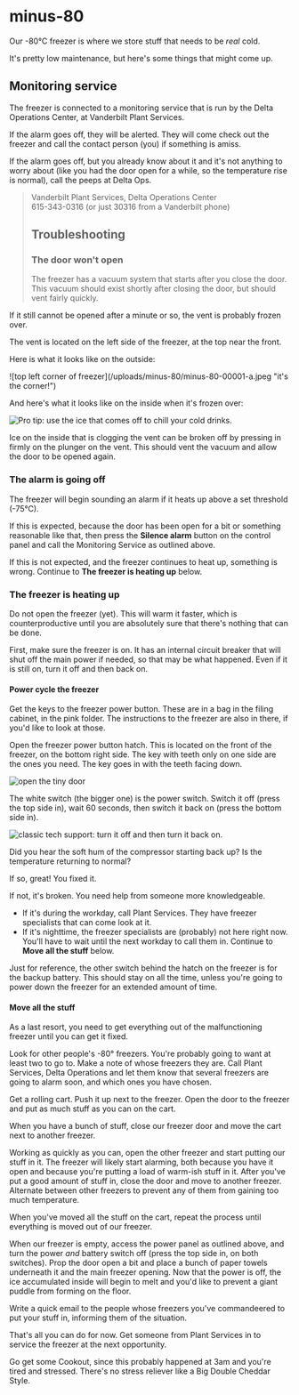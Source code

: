 # minus-80

Our -80°C freezer is where we store stuff that needs to be _real_ cold.

It's pretty low maintenance, but here's some things that might come up.

## Monitoring service

The freezer is connected to a monitoring service that is run by the Delta Operations Center, at Vanderbilt Plant Services.

If the alarm goes off, they will be alerted. They will come check out the freezer and call the contact person \(you\) if something is amiss.

If the alarm goes off, but you already know about it and it's not anything to worry about \(like you had the door open for a while, so the temperature rise is normal\), call the peeps at Delta Ops.

> Vanderbilt Plant Services, Delta Operations Center  
> 615-343-0316 \(or just 30316 from a Vanderbilt phone\)
>
> ## Troubleshooting
>
> ### The door won't open
>
> The freezer has a vacuum system that starts after you close the door. This vacuum should exist shortly after closing the door, but should vent fairly quickly.

If it still cannot be opened after a minute or so, the vent is probably frozen over.

The vent is located on the left side of the freezer, at the top near the front.

Here is what it looks like on the outside:

!\[top left corner of freezer\]\(/uploads/minus-80/minus-80-00001-a.jpeg "it's the corner!"\)

And here's what it looks like on the inside when it's frozen over:

![Pro tip: use the ice that comes off to chill your cold drinks.](.gitbook/assets/minus-80-00002.jpg)

Ice on the inside that is clogging the vent can be broken off by pressing in firmly on the plunger on the vent. This should vent the vacuum and allow the door to be opened again.

### The alarm is going off

The freezer will begin sounding an alarm if it heats up above a set threshold \(-75°C\).

If this is expected, because the door has been open for a bit or something reasonable like that, then press the **Silence alarm** button on the control panel and call the Monitoring Service as outlined above.

If this is not expected, and the freezer continues to heat up, something is wrong. Continue to **The freezer is heating up** below.

### The freezer is heating up

Do not open the freezer \(yet\). This will warm it faster, which is counterproductive until you are absolutely sure that there's nothing that can be done.

First, make sure the freezer is on. It has an internal circuit breaker that will shut off the main power if needed, so that may be what happened. Even if it is still on, turn it off and then back on.

#### Power cycle the freezer

Get the keys to the freezer power button. These are in a bag in the filing cabinet, in the pink folder. The instructions to the freezer are also in there, if you'd like to look at those.

Open the freezer power button hatch. This is located on the front of the freezer, on the bottom right side. The key with teeth only on one side are the ones you need. The key goes in with the teeth facing down.

![open the tiny door](.gitbook/assets/minus-80-00003.jpg)

The white switch \(the bigger one\) is the power switch. Switch it off \(press the top side in\), wait 60 seconds, then switch it back on \(press the bottom side in\).

![classic tech support: turn it off and then turn it back on.](.gitbook/assets/minus-80-00004-a.jpeg)

Did you hear the soft hum of the compressor starting back up? Is the temperature returning to normal?

If so, great! You fixed it.

If not, it's broken. You need help from someone more knowledgeable.

* If it's during the workday, call Plant Services. They have freezer specialists that can come look at it.
* If it's nighttime, the freezer specialists are \(probably\) not here right now. You'll have to wait until the next workday to call them in. Continue to **Move all the stuff** below.

Just for reference, the other switch behind the hatch on the freezer is for the backup battery. This should stay on all the time, unless you're going to power down the freezer for an extended amount of time.

#### Move all the stuff

As a last resort, you need to get everything out of the malfunctioning freezer until you can get it fixed.

Look for other people's -80° freezers. You're probably going to want at least two to go to. Make a note of whose freezers they are. Call Plant Services, Delta Operations and let them know that several freezers are going to alarm soon, and which ones you have chosen.

Get a rolling cart. Push it up next to the freezer. Open the door to the freezer and put as much stuff as you can on the cart.

When you have a bunch of stuff, close our freezer door and move the cart next to another freezer.

Working as quickly as you can, open the other freezer and start putting our stuff in it. The freezer will likely start alarming, both because you have it open and because you're putting a load of warm-ish stuff in it. After you've put a good amount of stuff in, close the door and move to another freezer. Alternate between other freezers to prevent any of them from gaining too much temperature.

When you've moved all the stuff on the cart, repeat the process until everything is moved out of our freezer.

When our freezer is empty, access the power panel as outlined above, and turn the power _and_ battery switch off \(press the top side in, on both switches\). Prop the door open a bit and place a bunch of paper towels underneath it and the main freezer opening. Now that the power is off, the ice accumulated inside will begin to melt and you'd like to prevent a giant puddle from forming on the floor.

Write a quick email to the people whose freezers you've commandeered to put your stuff in, informing them of the situation.

That's all you can do for now. Get someone from Plant Services in to service the freezer at the next opportunity.

Go get some Cookout, since this probably happened at 3am and you're tired and stressed. There's no stress reliever like a Big Double Cheddar Style.

